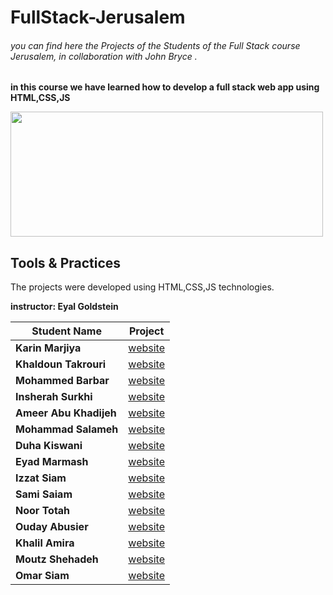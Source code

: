 # FullStack-Jerusalem
###### you can find here the Projects of the Students of the Full Stack course Jerusalem, in collaboration with John Bryce .
**in this course we have learned how to develop a full stack web app using HTML,CSS,JS**


<img src="https://upload.wikimedia.org/wikipedia/commons/8/89/John_bryce_logo.jpg" width="500" height="200"/>


## Tools & Practices
The projects were developed using HTML,CSS,JS technologies.

**instructor: Eyal Goldstein**

Student Name | 	Project |
--- | --- |
**Karin Marjiya** |	[website](https://karinmarjieh.github.io/simpleweb)
**Khaldoun Takrouri** |	[website](https://kht75.github.io/jerWepDevelopment/)
**Mohammed Barbar** |	[website](https://mohammedbarbar.github.io/Draft/)
**Insherah Surkhi** |	[website](https://insherah-surkhi.github.io/relax-tone)
**Ameer Abu Khadijeh** |	[website](https://ameerabukhadijeh.github.io/ameer/)
**Mohammad Salameh** |	[website](https://mohammadsalameh12.github.io/clock/)
**Duha Kiswani** |	[website](https://duha-se.github.io/Ex/)
**Eyad Marmash** |	[website](https://eyadma.github.io/eyadmcv/)
**Izzat Siam** |	[website](https://izzat-jb.github.io/HW1onGH/)
**Sami Saiam** |	[website](https://samisaiam.github.io/world-nature/)
**Noor Totah** |	[website](https://noortotah.github.io/simple-shopping-cart/)
**Ouday Abusier** |	[website](https://ouday-abusier.github.io/oday-s-website/)
**Khalil Amira** |	[website](https://khalilamira22.github.io/kalil/)
**Moutz Shehadeh** |	[website](https://moutazshehadeh.github.io/moutaz-sh/)
**Omar Siam** |	[website](https://omarsiam.github.io/omarcars/)
